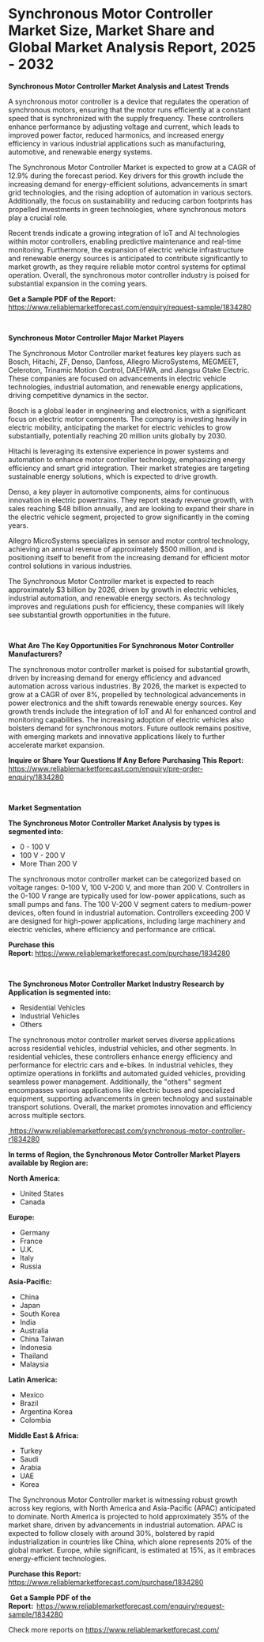 <p><h1>Synchronous Motor Controller Market Size, Market Share and Global Market Analysis Report, 2025 - 2032</h1></p><p><strong>Synchronous Motor Controller Market Analysis and Latest Trends</strong></p>
<p><p>A synchronous motor controller is a device that regulates the operation of synchronous motors, ensuring that the motor runs efficiently at a constant speed that is synchronized with the supply frequency. These controllers enhance performance by adjusting voltage and current, which leads to improved power factor, reduced harmonics, and increased energy efficiency in various industrial applications such as manufacturing, automotive, and renewable energy systems.</p><p>The Synchronous Motor Controller Market is expected to grow at a CAGR of 12.9% during the forecast period. Key drivers for this growth include the increasing demand for energy-efficient solutions, advancements in smart grid technologies, and the rising adoption of automation in various sectors. Additionally, the focus on sustainability and reducing carbon footprints has propelled investments in green technologies, where synchronous motors play a crucial role.</p><p>Recent trends indicate a growing integration of IoT and AI technologies within motor controllers, enabling predictive maintenance and real-time monitoring. Furthermore, the expansion of electric vehicle infrastructure and renewable energy sources is anticipated to contribute significantly to market growth, as they require reliable motor control systems for optimal operation. Overall, the synchronous motor controller industry is poised for substantial expansion in the coming years.</p></p>
<p><strong>Get a Sample PDF of the Report:&nbsp;</strong> <a href="https://www.reliablemarketforecast.com/enquiry/request-sample/1834280?utm_campaign=2145&utm_medium=2&utm_source=Github&utm_content=ia&utm_term=22022025&utm_id=synchronous-motor-controller">https://www.reliablemarketforecast.com/enquiry/request-sample/1834280</a></p>
<p>&nbsp;</p>
<p><strong>Synchronous Motor Controller Major Market Players</strong></p>
<p><p>The Synchronous Motor Controller market features key players such as Bosch, Hitachi, ZF, Denso, Danfoss, Allegro MicroSystems, MEGMEET, Celeroton, Trinamic Motion Control, DAEHWA, and Jiangsu Gtake Electric. These companies are focused on advancements in electric vehicle technologies, industrial automation, and renewable energy applications, driving competitive dynamics in the sector.</p><p>Bosch is a global leader in engineering and electronics, with a significant focus on electric motor components. The company is investing heavily in electric mobility, anticipating the market for electric vehicles to grow substantially, potentially reaching 20 million units globally by 2030.</p><p>Hitachi is leveraging its extensive experience in power systems and automation to enhance motor controller technology, emphasizing energy efficiency and smart grid integration. Their market strategies are targeting sustainable energy solutions, which is expected to drive growth.</p><p>Denso, a key player in automotive components, aims for continuous innovation in electric powertrains. They report steady revenue growth, with sales reaching $48 billion annually, and are looking to expand their share in the electric vehicle segment, projected to grow significantly in the coming years.</p><p>Allegro MicroSystems specializes in sensor and motor control technology, achieving an annual revenue of approximately $500 million, and is positioning itself to benefit from the increasing demand for efficient motor control solutions in various industries.</p><p>The Synchronous Motor Controller market is expected to reach approximately $3 billion by 2026, driven by growth in electric vehicles, industrial automation, and renewable energy sectors. As technology improves and regulations push for efficiency, these companies will likely see substantial growth opportunities in the future.</p></p>
<p>&nbsp;</p>
<p><strong>What Are The Key Opportunities For Synchronous Motor Controller Manufacturers?</strong></p>
<p><p>The synchronous motor controller market is poised for substantial growth, driven by increasing demand for energy efficiency and advanced automation across various industries. By 2026, the market is expected to grow at a CAGR of over 8%, propelled by technological advancements in power electronics and the shift towards renewable energy sources. Key growth trends include the integration of IoT and AI for enhanced control and monitoring capabilities. The increasing adoption of electric vehicles also bolsters demand for synchronous motors. Future outlook remains positive, with emerging markets and innovative applications likely to further accelerate market expansion.</p></p>
<p><strong>Inquire or Share Your Questions If Any Before Purchasing This Report:</strong> <a href="https://www.reliablemarketforecast.com/enquiry/pre-order-enquiry/1834280?utm_campaign=2145&utm_medium=2&utm_source=Github&utm_content=ia&utm_term=22022025&utm_id=synchronous-motor-controller">https://www.reliablemarketforecast.com/enquiry/pre-order-enquiry/1834280</a></p>
<p>&nbsp;</p>
<p><strong>Market Segmentation</strong></p>
<p><strong>The Synchronous Motor Controller Market Analysis by types is segmented into:</strong></p>
<p><ul><li>0 - 100 V</li><li>100 V - 200 V</li><li>More Than 200 V</li></ul></p>
<p><p>The synchronous motor controller market can be categorized based on voltage ranges: 0-100 V, 100 V-200 V, and more than 200 V. Controllers in the 0-100 V range are typically used for low-power applications, such as small pumps and fans. The 100 V-200 V segment caters to medium-power devices, often found in industrial automation. Controllers exceeding 200 V are designed for high-power applications, including large machinery and electric vehicles, where efficiency and performance are critical.</p></p>
<p><strong>Purchase this Report:&nbsp;</strong><a href="https://www.reliablemarketforecast.com/purchase/1834280?utm_campaign=2145&utm_medium=2&utm_source=Github&utm_content=ia&utm_term=22022025&utm_id=synchronous-motor-controller">https://www.reliablemarketforecast.com/purchase/1834280</a></p>
<p>&nbsp;</p>
<p><strong>The Synchronous Motor Controller Market Industry Research by Application is segmented into:</strong></p>
<p><ul><li>Residential Vehicles</li><li>Industrial Vehicles</li><li>Others</li></ul></p>
<p><p>The synchronous motor controller market serves diverse applications across residential vehicles, industrial vehicles, and other segments. In residential vehicles, these controllers enhance energy efficiency and performance for electric cars and e-bikes. In industrial vehicles, they optimize operations in forklifts and automated guided vehicles, providing seamless power management. Additionally, the "others" segment encompasses various applications like electric buses and specialized equipment, supporting advancements in green technology and sustainable transport solutions. Overall, the market promotes innovation and efficiency across multiple sectors.</p></p>
<p><a href="https://www.reliablemarketforecast.com/synchronous-motor-controller-r1834280?utm_campaign=2145&utm_medium=2&utm_source=Github&utm_content=ia&utm_term=22022025&utm_id=synchronous-motor-controller">&nbsp;https://www.reliablemarketforecast.com/synchronous-motor-controller-r1834280</a></p>
<p><strong>In terms of Region, the Synchronous Motor Controller Market Players available by Region are:</strong></p>
<p>
    <p> <strong> North America: </strong>
        <ul>
            <li>United States</li>
            <li>Canada</li>
        </ul>
        </p> 
    <p> <strong> Europe: </strong>
        <ul>
            <li>Germany</li>
            <li>France</li>
            <li>U.K.</li>
            <li>Italy</li>
            <li>Russia</li>
        </ul>
        </p> 
    <p> <strong> Asia-Pacific: </strong>
        <ul>
            <li>China</li>
            <li>Japan</li>
            <li>South Korea</li>
            <li>India</li>
            <li>Australia</li>
            <li>China Taiwan</li>
            <li>Indonesia</li>
            <li>Thailand</li>
            <li>Malaysia</li>
        </ul>
        </p> 
    <p> <strong> Latin America: </strong>
        <ul>
            <li>Mexico</li>
            <li>Brazil</li>
            <li>Argentina Korea</li>
            <li>Colombia</li>
        </ul>
        </p> 
    <p> <strong> Middle East & Africa: </strong>
        <ul>
            <li>Turkey</li>
            <li>Saudi</li>
            <li>Arabia</li>
            <li>UAE</li>
            <li>Korea</li>
        </ul>
    </p>
    </p>
<p><p>The Synchronous Motor Controller market is witnessing robust growth across key regions, with North America and Asia-Pacific (APAC) anticipated to dominate. North America is projected to hold approximately 35% of the market share, driven by advancements in industrial automation. APAC is expected to follow closely with around 30%, bolstered by rapid industrialization in countries like China, which alone represents 20% of the global market. Europe, while significant, is estimated at 15%, as it embraces energy-efficient technologies.</p></p>
<p><strong>Purchase this Report: </strong><a href="https://www.reliablemarketforecast.com/purchase/1834280?utm_campaign=2145&utm_medium=2&utm_source=Github&utm_content=ia&utm_term=22022025&utm_id=synchronous-motor-controller">https://www.reliablemarketforecast.com/purchase/1834280</a></p>
<p>&nbsp;<strong>Get a Sample PDF of the Report:&nbsp;&nbsp;</strong><a href="https://www.reliablemarketforecast.com/enquiry/request-sample/1834280?utm_campaign=2145&utm_medium=2&utm_source=Github&utm_content=ia&utm_term=22022025&utm_id=synchronous-motor-controller">https://www.reliablemarketforecast.com/enquiry/request-sample/1834280</a></p>
<p><strong></strong></p>
<p>Check more reports on <a href="https://www.reliablemarketforecast.com/?utm_campaign=2145&utm_medium=2&utm_source=Github&utm_content=ia&utm_term=22022025&utm_id=synchronous-motor-controller">https://www.reliablemarketforecast.com/</a></p>